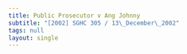 ```yaml
---
title: Public Prosecutor v Ang Johnny
subtitle: "[2002] SGHC 305 / 13\_December\_2002"
tags: null
layout: single
---
```


